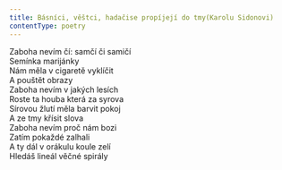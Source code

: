 ```yaml
---
title: Básníci, věštci, hadačise propíjejí do tmy(Karolu Sidonovi)
contentType: poetry
---
```


<section>

Zaboha nevím čí: samčí či samičí  
Semínka marijánky  
Nám měla v cigaretě vyklíčit  
A pouštět obrazy  
Zaboha nevím v jakých lesích  
Roste ta houba která za syrova  
Sírovou žlutí měla barvit pokoj  
A ze tmy křísit slova  
Zaboha nevím proč nám bozi  
Zatím pokaždé zalhali  
A ty dál v orákulu koule zelí  
Hledáš lineál věčné spirály

</section>
